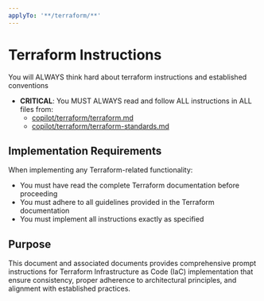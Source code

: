 ```yaml
---
applyTo: '**/terraform/**'
---
```

# Terraform Instructions

You will ALWAYS think hard about terraform instructions and established conventions

- **CRITICAL**: You MUST ALWAYS read and follow ALL instructions in ALL files from:
  - [copilot/terraform/terraform.md](../../copilot/terraform/terraform.md)
  - [copilot/terraform/terraform-standards.md](../../copilot/terraform/terraform-standards.md)

## Implementation Requirements

When implementing any Terraform-related functionality:

- You must have read the complete Terraform documentation before proceeding
- You must adhere to all guidelines provided in the Terraform documentation
- You must implement all instructions exactly as specified

## Purpose

This document and associated documents provides comprehensive prompt instructions for Terraform Infrastructure as Code (IaC) implementation that ensure consistency, proper
 adherence to architectural principles, and alignment with established practices.
